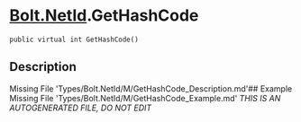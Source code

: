 # [Bolt.NetId](Types/Bolt.NetId.md).GetHashCode
`public virtual int GetHashCode()`
## Description
Missing File 'Types/Bolt.NetId/M/GetHashCode_Description.md'## Example
Missing File 'Types/Bolt.NetId/M/GetHashCode_Example.md'
*THIS IS AN AUTOGENERATED FILE, DO NOT EDIT*

